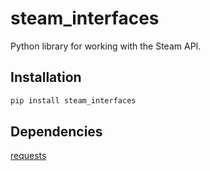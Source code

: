 # steam_interfaces

Python library for working with the Steam API.

## Installation

```sh
pip install steam_interfaces 
```

## Dependencies

[requests](https://pypi.org/project/requests/)
